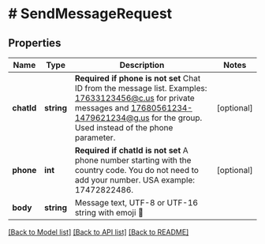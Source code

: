 # # SendMessageRequest

## Properties

Name | Type | Description | Notes
------------ | ------------- | ------------- | -------------
**chatId** | **string** | **Required if phone is not set**  Chat ID from the message list. Examples: 17633123456@c.us for private messages and 17680561234-1479621234@g.us for the group. Used instead of the phone parameter. | [optional]
**phone** | **int** | **Required if chatId is not set**  A phone number starting with the country code. You do not need to add your number.   USA example: 17472822486. | [optional]
**body** | **string** | Message text, UTF-8 or UTF-16 string with emoji 🍏 |

[[Back to Model list]](../../README.md#models) [[Back to API list]](../../README.md#endpoints) [[Back to README]](../../README.md)
